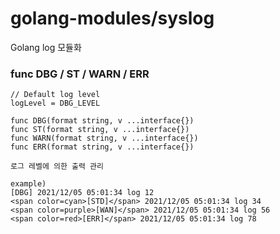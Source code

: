 # golang-modules/syslog
Golang log 모듈화

### func DBG / ST / WARN / ERR
```
// Default log level
logLevel = DBG_LEVEL

func DBG(format string, v ...interface{})
func ST(format string, v ...interface{})
func WARN(format string, v ...interface{})
func ERR(format string, v ...interface{})

로그 레벨에 의한 출력 관리

example)
[DBG] 2021/12/05 05:01:34 log 12
<span color=cyan>[STD]</span> 2021/12/05 05:01:34 log 34
<span color=purple>[WAN]</span> 2021/12/05 05:01:34 log 56
<span color=red>[ERR]</span> 2021/12/05 05:01:34 log 78
```
